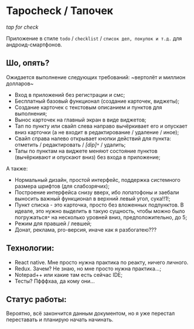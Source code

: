 # Tapocheck / Тапочек
_tap for check_

Приложение в стиле `todo` / `checklist` / `список дел, покупок и т.д.` для андроид-смартфонов.


## Шо, опять?

Ожидается выполнение следующих требований: ~вертолёт и миллион долларов~
- Вход в приложений без регистрации и смс;
- Бесплатный базовый функционал (создание карточек, виджеты);
- Создание карточек с текстовым описанием и пунктов для выполнения;
- Вынос карточек на главный экран в виде виджетов;
- Тап по пункту или свайп слева направо вычёркивает его и опускает вниз карточки (а не входит в редактирование / удаление / иное);
- Свайп справа налево открывает кнопки действий для пункта: отметить / редактировать / _[dip]_`*` / удалить;
- Тапы по пунктам на виджете меняют состояние пунктов (вычёркивают и опускают вниз) без входа в приложение;

А также:
- Нормальный дизайн, простой интерфейс, поддержка системного размера шрифтов (для слабозрячих);
- Построение интерфейса снизу вверх, ибо лопатофоны и заебали выносить важный функционал в верхний левый угол, сука!!1!;
- Пункт списка - это карточка, просто без вложенных подпунктов. В идеале, это нужно выделить в такую сущность, чтобы можно было погружаться`*` на несколько уровней вниз, предположительно, до 5;
- Режим для правшей / левшей;
- Донат, реклама, pro-версия, иначе как я разбогатею???


## Технологии:

- React native. Мне просто нужна практика по реакту, ничего личного.
- Redux. Зачем? Не знаю, но мне просто нужна практика...;
- Notepad++ или какие там есть сейчас IDE;
- Тесты? Пфффхаа, да кому они...

## Статус работы:

Вероятно, всё закончится данным документом, но я уже перестал переставать и планирую начать начинать.
